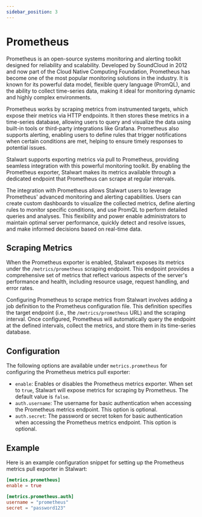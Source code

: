 ```yaml
---
sidebar_position: 3
---
```


# Prometheus

Prometheus is an open-source systems monitoring and alerting toolkit designed for reliability and scalability. Developed by SoundCloud in 2012 and now part of the Cloud Native Computing Foundation, Prometheus has become one of the most popular monitoring solutions in the industry. It is known for its powerful data model, flexible query language (PromQL), and the ability to collect time-series data, making it ideal for monitoring dynamic and highly complex environments.

Prometheus works by scraping metrics from instrumented targets, which expose their metrics via HTTP endpoints. It then stores these metrics in a time-series database, allowing users to query and visualize the data using built-in tools or third-party integrations like Grafana. Prometheus also supports alerting, enabling users to define rules that trigger notifications when certain conditions are met, helping to ensure timely responses to potential issues.

Stalwart supports exporting metrics via pull to Prometheus, providing seamless integration with this powerful monitoring toolkit. By enabling the Prometheus exporter, Stalwart makes its metrics available through a dedicated endpoint that Prometheus can scrape at regular intervals.

The integration with Prometheus allows Stalwart users to leverage Prometheus' advanced monitoring and alerting capabilities. Users can create custom dashboards to visualize the collected metrics, define alerting rules to monitor specific conditions, and use PromQL to perform detailed queries and analyses. This flexibility and power enable administrators to maintain optimal server performance, quickly detect and resolve issues, and make informed decisions based on real-time data.

## Scraping Metrics 

When the Prometheus exporter is enabled, Stalwart exposes its metrics under the `/metrics/prometheus` scraping endpoint. This endpoint provides a comprehensive set of metrics that reflect various aspects of the server's performance and health, including resource usage, request handling, and error rates.

Configuring Prometheus to scrape metrics from Stalwart involves adding a job definition to the Prometheus configuration file. This definition specifies the target endpoint (i.e., the `/metrics/prometheus` URL) and the scraping interval. Once configured, Prometheus will automatically query the endpoint at the defined intervals, collect the metrics, and store them in its time-series database.

## Configuration

The following options are available under `metrics.prometheus` for configuring the Prometheus metrics pull exporter:

- `enable`: Enables or disables the Prometheus metrics exporter. When set to `true`, Stalwart will expose metrics for scraping by Prometheus. The default value is `false`.
- `auth.username`: The username for basic authentication when accessing the Prometheus metrics endpoint. This option is optional.
- `auth.secret`: The password or secret token for basic authentication when accessing the Prometheus metrics endpoint. This option is optional.

## Example

Here is an example configuration snippet for setting up the Prometheus metrics pull exporter in Stalwart:

```toml
[metrics.prometheus]
enable = true

[metrics.prometheus.auth]
username = "prometheus"
secret = "password123"
```

